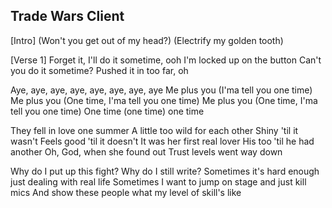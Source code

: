 ## Trade Wars Client

[Intro]
(Won't you get out of my head?)
(Electrify my golden tooth)

[Verse 1]
Forget it, I'll do it sometime, ooh
I'm locked up on the button
Can't you do it sometime?
Pushed it in too far, oh

Aye, aye, aye, aye, aye, aye, aye, aye
Me plus you (I'ma tell you one time)
Me plus you (One time, I'ma tell you one time)
Me plus you (One time, I'ma tell you one time)
One time (one time) one time

They fell in love one summer
A little too wild for each other
Shiny 'til it wasn't
Feels good 'til it doesn't
It was her first real lover
His too 'til he had another
Oh, God, when she found out
Trust levels went way down

Why do I put up this fight?
Why do I still write?
Sometimes it's hard enough just dealing with real life
Sometimes I want to jump on stage and just kill mics
And show these people what my level of skill's like
